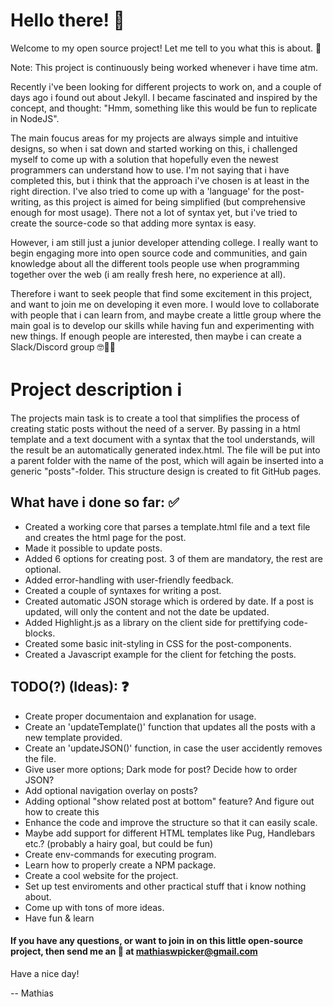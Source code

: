 # Hello there! 👋

Welcome to my open source project! Let me tell to you what this is about. 🙌

Note: This project is continuously being worked whenever i have time atm.

Recently i've been looking for different projects to work on, and a couple of days ago i found out about Jekyll.
I became fascinated and inspired by the concept, and thought: "Hmm, something like this would be fun to replicate in NodeJS".

The main foucus areas for my projects are always simple and intuitive designs, so when
i sat down and started working on this, i challenged myself to come up with a solution that
hopefully even the newest programmers can understand how to use. I'm not saying that i have completed this,
but i think that the approach i've chosen is at least in the right direction. I've also tried to come up with a
'language' for the post-writing, as this project is aimed for being simplified (but comprehensive enough for most usage).
There not a lot of syntax yet, but i've tried to create the source-code so that adding more syntax is easy.

However, i am still just a junior developer attending college. I really want to begin engaging more into open source
code and communities, and gain knowledge about all the different tools people use when programming together over the web (i am really fresh here, no experience at all).

Therefore i want to seek people that find some excitement in this project, and want to join me on developing it even more.
I would love to collaborate with people that i can learn from, and maybe create a little group where the main goal is to develop our skills while having fun and experimenting with new things. If enough people are interested, then maybe i can create a Slack/Discord group 🤓👨‍💻

# Project description ℹ️

The projects main task is to create a tool that simplifies the process of creating static posts without the need of a server. By passing in a html template and a text document with a syntax that the tool understands, will the result be an automatically generated index.html. The file will be put into a parent folder with the name of the post, which will again be inserted into a generic "posts"-folder. This structure design is created to fit GitHub pages. 

## What have i done so far: ✅

- Created a working core that parses a template.html file and a text file and creates the html page for the post.
- Made it possible to update posts.
- Added 6 options for creating post. 3 of them are mandatory, the rest are optional.
- Added error-handling with user-friendly feedback.
- Created a couple of syntaxes for writing a post.
- Created automatic JSON storage which is ordered by date. If a post is updated, will only the content and not the date be updated.
- Added Highlight.js as a library on the client side for prettifying code-blocks.
- Created some basic init-styling in CSS for the post-components.
- Created a Javascript example for the client for fetching the posts.

## TODO(?) (Ideas): ❓

- Create proper documentaion and explanation for usage.
- Create an 'updateTemplate()' function that updates all the posts with a new template provided.
- Create an 'updateJSON()' function, in case the user accidently removes the file.
- Give user more options; Dark mode for post? Decide how to order JSON?
- Add optional navigation overlay on posts?
- Adding optional "show related post at bottom" feature? And figure out how to create this
- Enhance the code and improve the structure so that it can easily scale.
- Maybe add support for different HTML templates like Pug, Handlebars etc.? (probably a hairy goal, but could be fun)
- Create env-commands for executing program.
- Learn how to properly create a NPM package.
- Create a cool website for the project.
- Set up test enviroments and other practical stuff that i know nothing about.
- Come up with tons of more ideas.
- Have fun & learn

#### If you have any questions, or want to join in on this little open-source project, then send me an 📧 at mathiaswpicker@gmail.com

Have a nice day!

-- Mathias
